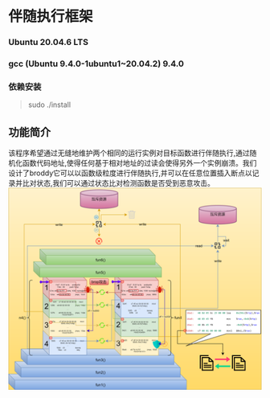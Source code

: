 # 伴随执行框架

### Ubuntu 20.04.6 LTS 
### gcc (Ubuntu 9.4.0-1ubuntu1~20.04.2) 9.4.0

### 依赖安装
>sudo ./install

## 功能简介
该程序希望通过无缝地维护两个相同的运行实例对目标函数进行伴随执行,通过随机化函数代码地址,使得任何基于相对地址的过读会使得另外一个实例崩溃。我们设计了broddy它可以以函数级粒度进行伴随执行,并可以在任意位置插入断点以记录并比对状态,我们可以通过状态比对检测函数是否受到恶意攻击。
![broddy](assets/image/broddy.svg)